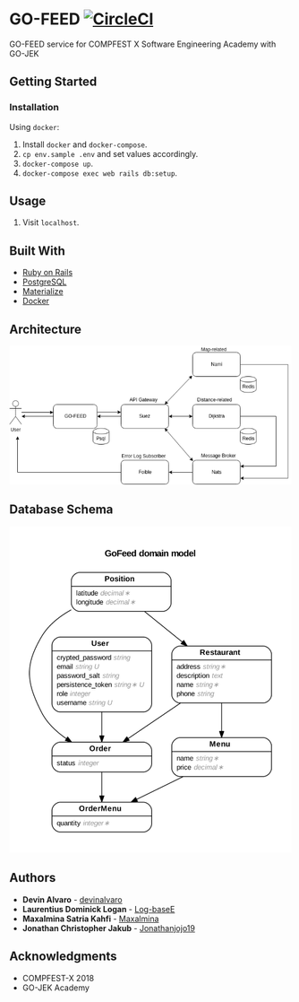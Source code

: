 # GO-FEED [![CircleCI](https://circleci.com/gh/cfx-cv/go-feed.svg?style=svg)](https://circleci.com/gh/cfx-cv/go-feed)

GO-FEED service for COMPFEST X Software Engineering Academy with GO-JEK


## Getting Started


### Installation

Using `docker`:

1. Install `docker` and `docker-compose`.
2. `cp env.sample .env` and set values accordingly.
3. `docker-compose up`.
4. `docker-compose exec web rails db:setup`.

## Usage

1. Visit `localhost`.

## Built With

* [Ruby on Rails](https://rubyonrails.org/)
* [PostgreSQL](https://www.postgresql.org/)
* [Materialize](https://materializecss.com/)
* [Docker](https://www.docker.com/)


## Architecture
![architecture](img/arch.png)

## Database Schema
![db-schema](img/erb.png)

## Authors

* **Devin Alvaro** - [devinalvaro](https://github.com/devinalvaro)
* **Laurentius Dominick Logan** - [Log-baseE](https://github.com/Log-baseE)
* **Maxalmina Satria Kahfi** - [Maxalmina](https://github.com/Maxalmina)
* **Jonathan Christopher Jakub** - [Jonathanjojo19](https://github.com/Jonathanjojo19)


## Acknowledgments

* COMPFEST-X 2018
* GO-JEK Academy
